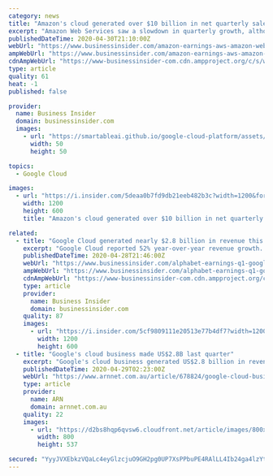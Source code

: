 ```yaml
---
category: news
title: "Amazon's cloud generated over $10 billion in net quarterly sales for the first time ever — up 33% from a year ago"
excerpt: "Amazon Web Services saw a slowdown in quarterly growth, although it still has a larger cloud market share than rivals Microsoft and Google Cloud."
publishedDateTime: 2020-04-30T21:10:00Z
webUrl: "https://www.businessinsider.com/amazon-earnings-aws-amazon-web-services-10-billion-quarterly-revenue-2020-4"
ampWebUrl: "https://www.businessinsider.com/amazon-earnings-aws-amazon-web-services-10-billion-quarterly-revenue-2020-4?amp"
cdnAmpWebUrl: "https://www-businessinsider-com.cdn.ampproject.org/c/s/www.businessinsider.com/amazon-earnings-aws-amazon-web-services-10-billion-quarterly-revenue-2020-4?amp"
type: article
quality: 61
heat: -1
published: false

provider:
  name: Business Insider
  domain: businessinsider.com
  images:
    - url: "https://smartableai.github.io/google-cloud-platform/assets/images/organizations/businessinsider.com-50x50.jpg"
      width: 50
      height: 50

topics:
  - Google Cloud

images:
  - url: "https://i.insider.com/5deaa0b7fd9db21eeb482b3c?width=1200&format=jpeg"
    width: 1200
    height: 600
    title: "Amazon's cloud generated over $10 billion in net quarterly sales for the first time ever — up 33% from a year ago"

related:
  - title: "Google Cloud generated nearly $2.8 billion in revenue this quarter, up 52% from a year ago"
    excerpt: "Google Cloud reported 52% year-over-year revenue growth. Google Cloud CEO Thomas Kurian has previously spoken about plans to triple its salesforce."
    publishedDateTime: 2020-04-28T21:46:00Z
    webUrl: "https://www.businessinsider.com/alphabet-earnings-q1-google-cloud-revenue-2020-4"
    ampWebUrl: "https://www.businessinsider.com/alphabet-earnings-q1-google-cloud-revenue-2020-4?amp"
    cdnAmpWebUrl: "https://www-businessinsider-com.cdn.ampproject.org/c/s/www.businessinsider.com/alphabet-earnings-q1-google-cloud-revenue-2020-4?amp"
    type: article
    provider:
      name: Business Insider
      domain: businessinsider.com
    quality: 87
    images:
      - url: "https://i.insider.com/5cf9809111e20513e77b4df7?width=1200&format=jpeg"
        width: 1200
        height: 600
  - title: "Google's cloud business made US$2.8B last quarter"
    excerpt: "Google's cloud business generated US$2.8 billion in revenue last quarter, up 52 per cent​ from a year ago, according to parent company Alphabet's latest financials."
    publishedDateTime: 2020-04-29T02:23:00Z
    webUrl: "https://www.arnnet.com.au/article/678824/google-cloud-business-made-us-2-8b-last-quarter/"
    type: article
    provider:
      name: ARN
      domain: arnnet.com.au
    quality: 22
    images:
      - url: "https://d2bs8hqp6qvsw6.cloudfront.net/article/images/800x800/dimg/google_cloud_2.jpg"
        width: 800
        height: 537

secured: "YyyJVXEbkzVQaLc4eyGlzcjuO9GH2pg0UP7XsPPbuPE4RAlLL4Ib24ga4lzYtdtcL13prbRxMKibz+/5U0IefMEJGvHQ9VK9UIQOi8KovbKUQeAn0wevGeMVmdDeFOg7IzLddjVIqCCvtd08l5uEDjaFAikwOjDJxOQxfu7Jm5kmdrmpMnZGp77W3INmUIwLrnzTnSPJQo5y8HgOfIhzZXqcKGzTpzuRFFU6KyqB2NHgbn5kkf7ggAmkMMnMxMnQH265k99Zj8yNAjJ7AxOJYC0Y+Qbdb2s24A02djJ6VqgG3PV3MVHK779bElUX0CxjYypHCtciniVJlKvTs0nBhBoNncne9ZzLXTWAtuIoza3FQm/Sg7aqYInMdG2Y0SaLs4fRENyc5fB5sECz8Y2wqJxntEHyPz73+ONMaVTE9FG5syeqwX/chMD1SY1P7vGM0R/HbUnFwz3vl/GOJVieh3rYlKe86FbLSV1CSSWJbGE=;R7JXFP/0ybdcAmqGf3iGQw=="
---
```


